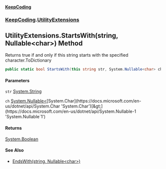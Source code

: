 #### [KeepCoding](index.md 'index')
### [KeepCoding](KeepCoding.md 'KeepCoding').[UtilityExtensions](UtilityExtensions.md 'KeepCoding.UtilityExtensions')
## UtilityExtensions.StartsWith(string, Nullable&lt;char&gt;) Method
Returns true if and only if this string starts with the specified character.ToDictionary
```csharp
public static bool StartsWith(this string str, System.Nullable<char> ch);
```
#### Parameters
<a name='KeepCoding.UtilityExtensions.StartsWith(string.System.Nullable.char.).str'></a>
`str` [System.String](https://docs.microsoft.com/en-us/dotnet/api/System.String 'System.String')  
  
<a name='KeepCoding.UtilityExtensions.StartsWith(string.System.Nullable.char.).ch'></a>
`ch` [System.Nullable&lt;](https://docs.microsoft.com/en-us/dotnet/api/System.Nullable-1 'System.Nullable`1')[System.Char](https://docs.microsoft.com/en-us/dotnet/api/System.Char 'System.Char')[&gt;](https://docs.microsoft.com/en-us/dotnet/api/System.Nullable-1 'System.Nullable`1')  
  
#### Returns
[System.Boolean](https://docs.microsoft.com/en-us/dotnet/api/System.Boolean 'System.Boolean')  
#### See Also
- [EndsWith(string, Nullable&lt;char&gt;)](UtilityExtensions.EndsWith.XAqW6tcZVyIgm833TTFtZA.md 'KeepCoding.UtilityExtensions.EndsWith(string, System.Nullable&lt;char&gt;)')
